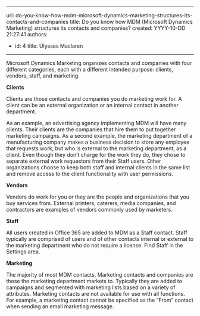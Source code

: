 

---
uri: do-you-know-how-mdm-microsoft-dynamics-marketing-structures-its-contacts-and-companies
title: Do you know how MDM (Microsoft Dynamics Marketing) structures its contacts and companies?
created: YYYY-10-DD 21:27:41
authors:
  - id: 4
    title: Ulysses Maclaren
---




<span class='intro'> <p>Microsoft Dynamics Marketing organizes contacts and companies with four different categories, each with a different intended purpose&#58; clients, vendors, staff, and marketing.&#160;</p> </span>

<p class="p1">
   <strong>​C​​lients</strong></p><p class="p1">Clients are those contacts and companies you do marketing work for. A client can be an external organization or an internal contact in another department.</p><p class="p1">As an example, an advertising agency implementing MDM will have many clients. Their clients are the companies that hire them to put together marketing campaigns. As a second example, the marketing department of a manufacturing company makes a business decision to store any employee that requests work, but who is external to the marketing department, as a client. Even though they don’t charge for the work they do, they chose to separate external work requestors from their Staff users. Other organizations choose to keep both staff and internal clients in the same list and remove access to the client functionality with user permissions.</p><p class="p1">
   <strong>Vendors</strong></p><p class="p1">Vendors do work for you or they are the people and organizations that you buy services from. External printers, caterers, media companies, and contractors are examples of vendors commonly used by marketers.</p><p class="p1">
   <strong>Staff</strong></p><p class="p1">All users created in Office 365 are added to MDM as a Staff contact. Staff typically are comprised of users and of other contacts internal or external to the marketing department who do not require a license. Find Staff in the Settings area.</p><p class="p1">
   <strong>Marketing</strong></p><p class="p1">The majority of most MDM contacts, Marketing contacts and companies are those the marketing department markets to. Typically they are added to campaigns and segmented with marketing lists based on a variety of attributes. Marketing contacts are not available for use with all functions. For example, a marketing contact cannot be specified as the “From” contact when sending an email marketing message.</p>


